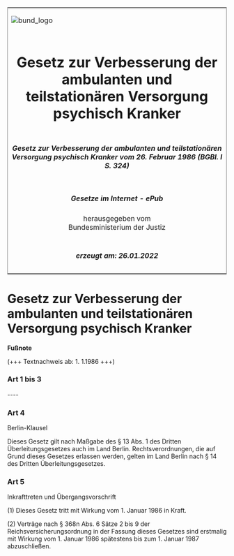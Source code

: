 <span id="DECKBLATT.html"></span>

<table border="0" frame="border" width="100%">

<tr valign="top">

<td align="left">

![bund\_logo](BfJ_2021_Web_de_de.gif)

</td>

<td align="right">

 

</td>

</tr>

<tr align="center" valign="middle">

<td colspan="2">

# Gesetz zur Verbesserung der ambulanten und teilstationären Versorgung psychisch Kranker

</td>

</tr>

<tr align="center" valign="middle">

<td colspan="2">

##### Gesetz zur Verbesserung der ambulanten und teilstationären Versorgung psychisch Kranker vom 26. Februar 1986 (BGBl. I S. 324)

</td>

</tr>

<tr align="center" valign="middle">

<td colspan="2">

  
  

##### Gesetze im Internet - ePub  
  
herausgegeben vom  
Bundesministerium der Justiz

</td>

</tr>

<tr align="center" valign="bottom">

<td colspan="2">

  
  

##### erzeugt am: 26.01.2022

</td>

</tr>

</table>

<span id="BJNR003240986.html"></span>

# Gesetz zur Verbesserung der ambulanten und teilstationären Versorgung psychisch Kranker

<div>

  
**Fußnote**

<div class="jnhtml">

<div>

<div class="jurAbsatz">

(+++ Textnachweis ab: 1. 1.1986 +++)

</div>

</div>

</div>

</div>

<span id="BJNR003240986BJNE000100327.html"></span>

### Art 1 bis 3  
\----

<span id="BJNR003240986BJNE000200327.html"></span>

### Art 4  
Berlin-Klausel

<div>

<div class="jnhtml">

<div>

<div class="jurAbsatz">

Dieses Gesetz gilt nach Maßgabe des § 13 Abs. 1 des Dritten
Überleitungsgesetzes auch im Land Berlin. Rechtsverordnungen, die auf
Grund dieses Gesetzes erlassen werden, gelten im Land Berlin nach § 14
des Dritten Überleitungsgesetzes.

</div>

</div>

</div>

</div>

<span id="BJNR003240986BJNE000300327.html"></span>

### Art 5  
Inkrafttreten und Übergangsvorschrift

<div>

<div class="jnhtml">

<div>

<div class="jurAbsatz">

(1) Dieses Gesetz tritt mit Wirkung vom 1. Januar 1986 in Kraft.

</div>

<div class="jurAbsatz">

(2) Verträge nach § 368n Abs. 6 Sätze 2 bis 9 der
Reichsversicherungsordnung in der Fassung dieses Gesetzes sind erstmalig
mit Wirkung vom 1. Januar 1986 spätestens bis zum 1. Januar 1987
abzuschließen.

</div>

</div>

</div>

</div>
